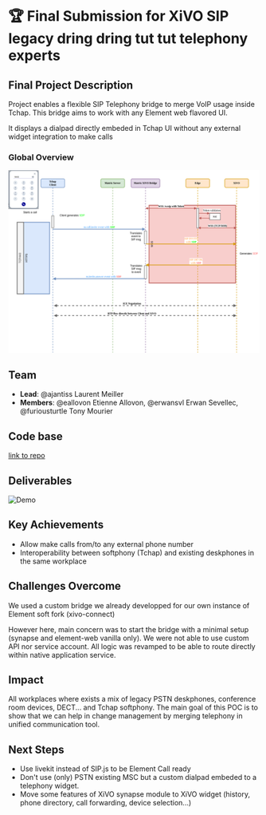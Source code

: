 # 🏆 Final Submission for XiVO SIP legacy dring dring tut tut telephony experts

## Final Project Description
Project enables a flexible SIP Telephony bridge to merge VoIP usage inside Tchap. This bridge aims to work with any Element web flavored UI.

It displays a dialpad directly embeded in Tchap UI without any external widget integration to make calls

### Global Overview

![Overview](./assets/hackdays2025.drawio.png)

## Team
- **Lead**: @ajantiss Laurent Meiller
- **Members**: @eallovon Etienne Allovon, @erwansvl Erwan Sevellec, @furiousturtle Tony Mourier

## Code base
[link to repo](https://gitlab.com/avencall/xivo-connect/matrix-xivo-bridge/-/tree/hackdays2025-minimal-setup)

## Deliverables 
![Demo](./assets/demo.gif)

## Key Achievements
- Allow make calls from/to any external phone number
- Interoperability between softphony (Tchap) and existing deskphones in the same workplace

## Challenges Overcome
We used a custom bridge we already developped for our own instance of Element soft fork (xivo-connect)

However here, main concern was to start the bridge with a minimal setup (synapse and element-web vanilla only). We were not able to use custom API nor service account. All logic was revamped to be able to route directly within native application service.


## Impact
All workplaces where exists a mix of legacy PSTN deskphones, conference room devices, DECT... and Tchap softphony. The main goal of this POC is to show that we can help in change management by merging telephony in unified communication tool.

## Next Steps
- Use livekit instead of SIP.js to be Element Call ready
- Don't use (only) PSTN existing MSC but a custom dialpad embeded to a telephony widget.
- Move some features of XiVO synapse module to XiVO widget (history, phone directory, call forwarding, device selection...)
